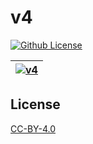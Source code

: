 # v4

[![Github License](https://img.shields.io/github/license/setetres/v4.svg)](https://github.com/setetres/v4/blob/master/LICENSE)

| [![v4](https://setetres.s3.amazonaws.com/setetres.st/img/share-v4.png?v=2&raw=true)](http://v4.setetres.st) |
| ----------------------------------------------------------------------------------------------------------- |

License
-------

[CC-BY-4.0]

[http://v4.setetres.st]: http://v4.setetres.st
[CC-BY-4.0]: http://creativecommons.org/licenses/by/4.0
